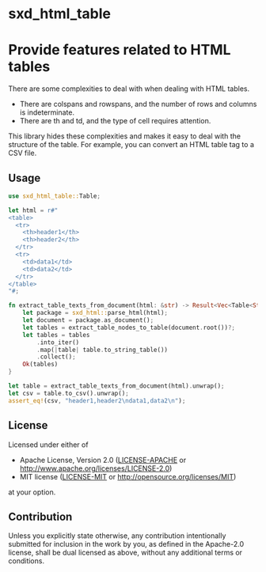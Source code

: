 # sxd_html_table

# Provide features related to HTML tables

There are some complexities to deal with when dealing with HTML tables.

- There are colspans and rowspans, and the number of rows and columns is indeterminate.
- There are th and td, and the type of cell requires attention.

This library hides these complexities and makes it easy to deal with the structure of the table.
For example, you can convert an HTML table tag to a CSV file.

## Usage

```rust
use sxd_html_table::Table;

let html = r#"
<table>
  <tr>
    <th>header1</th>
    <th>header2</th>
  </tr>
  <tr>
    <td>data1</td>
    <td>data2</td>
  </tr>
</table>
"#;

fn extract_table_texts_from_document(html: &str) -> Result<Vec<Table<String>>, Error> {
    let package = sxd_html::parse_html(html);
    let document = package.as_document();
    let tables = extract_table_nodes_to_table(document.root())?;
    let tables = tables
        .into_iter()
        .map(|table| table.to_string_table())
        .collect();
    Ok(tables)
}

let table = extract_table_texts_from_document(html).unwrap();
let csv = table.to_csv().unwrap();
assert_eq!(csv, "header1,header2\ndata1,data2\n");
```

## License

Licensed under either of

 * Apache License, Version 2.0
   ([LICENSE-APACHE](LICENSE-APACHE) or http://www.apache.org/licenses/LICENSE-2.0)
 * MIT license
   ([LICENSE-MIT](LICENSE-MIT) or http://opensource.org/licenses/MIT)

at your option.

## Contribution

Unless you explicitly state otherwise, any contribution intentionally submitted
for inclusion in the work by you, as defined in the Apache-2.0 license, shall be
dual licensed as above, without any additional terms or conditions.
